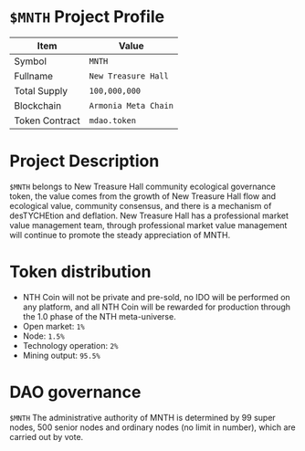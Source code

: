 # `$MNTH` Project Profile

|Item | Value|
|--|--|
| Symbol | `MNTH` |
| Fullname | `New Treasure Hall` |
| Total Supply | `100,000,000` |
| Blockchain | `Armonia Meta Chain`|
| Token Contract | `mdao.token` |

# Project Description
`$MNTH` belongs to New Treasure Hall community ecological governance token, the value comes from the growth of New Treasure Hall flow and ecological value, community consensus, and there is a mechanism of desTYCHEtion and deflation. New Treasure Hall has a professional market value management team, through professional market value management will continue to promote the steady appreciation of MNTH.


# Token distribution

* NTH Coin will not be private and pre-sold, no IDO will be performed on any platform, and all NTH Coin will be rewarded for production through the 1.0 phase of the NTH meta-universe.
* Open market: `1%`
* Node: `1.5%`
* Technology operation: `2%`
* Mining output: `95.5%`

  
# DAO governance

`$MNTH` The administrative authority of MNTH is determined by 99 super nodes, 500 senior nodes and ordinary nodes (no limit in number), which are carried out by vote.